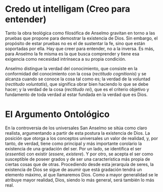 
# Credo ut intelligam (Creo para entender)

Tanto la obra teológica como filosófica de Anselmo gravitan en torno a las pruebas que propone para demostrar la existencia de Dios. Sin embargo, el propósito de estar pruebas no es el de sustentar la fe, sino que están soportadas por ella. Hay que creer para entender, no a la inversa. Es más, para Anselmo la fe misma es la que busca comprender y tiene esa exigencia como necesidad intrínseca a su propia condición.

Anselmo distingue la verdad del conocimiento, que consiste en la conformidad del conocimiento con la cosa (*rectitudo cognitionis*) y se alcanza cuando se conoce la cosa tal como es; la verdad de la voluntad (*rectitudo voluntatis*), que significa obrar bien haciendo lo que se debe hacer; y la verdad de la cosa (*rectitudo rei*), que es el criterio objetivo y fundamento de toda verdad al estar fundada en la verdad que es Dios.


# El Argumento Ontológico

En la controversia de los universales San Anselmo se sitúa como claro realista, argumentando a partir de esta postura la existencia de Dios. La posición que otorga a los conceptos universales un valor de realidad, y, por tanto, de verdad, tiene como principal y más importante corolario la existencia de una gradación del ser. Por un lado, se identifica el ser (*essentia*) con existir (*essere*, *existere*). Y por otro, se acepta el ser como susceptible de poseer grados y de ser una característica más propia de ciertas cosas que de otras. Procediendo desde esta jerarquía de seres, la existencia de Dios se sigue de asumir que está gradación tendrá un elemento máximo, al que llamaremos Dios. Como a mayor generalidad se le atribuye mayor realidad, Dios, siendo lo más general, será también lo más real.